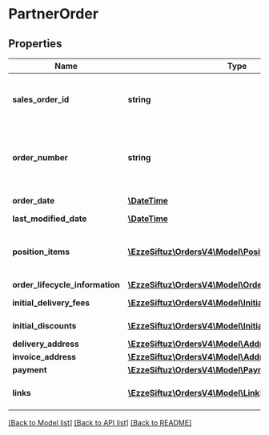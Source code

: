 # PartnerOrder

## Properties
Name | Type | Description | Notes
------------ | ------------- | ------------- | -------------
**sales_order_id** | **string** | The id of the corresponding sales order. For one partner the sales order id is unique | 
**order_number** | **string** | The order number. An unique human readable 10 character(alphanumeric) identifier referring to this order | 
**order_date** | [**\DateTime**](\DateTime.md) | The date, when this order has been placed | 
**last_modified_date** | [**\DateTime**](\DateTime.md) | Last order update date | [optional] 
**position_items** | [**\EzzeSiftuz\OrdersV4\Model\PositionItem[]**](PositionItem.md) | The physical position items of this order. Multiple position item can refer to the same product | 
**order_lifecycle_information** | [**\EzzeSiftuz\OrdersV4\Model\OrderLifecycleInformation**](OrderLifecycleInformation.md) |  | 
**initial_delivery_fees** | [**\EzzeSiftuz\OrdersV4\Model\InitialDeliveryFee[]**](InitialDeliveryFee.md) | The delivery fees on customer checkout | [optional] 
**initial_discounts** | [**\EzzeSiftuz\OrdersV4\Model\InitialDiscount[]**](InitialDiscount.md) | The initial discounts on customer checkout | [optional] 
**delivery_address** | [**\EzzeSiftuz\OrdersV4\Model\Address**](Address.md) |  | [optional] 
**invoice_address** | [**\EzzeSiftuz\OrdersV4\Model\Address**](Address.md) |  | [optional] 
**payment** | [**\EzzeSiftuz\OrdersV4\Model\Payment**](Payment.md) |  | [optional] 
**links** | [**\EzzeSiftuz\OrdersV4\Model\Link[]**](Link.md) | Order related links like the link to fetch the single partner order | [optional] 

[[Back to Model list]](../../README.md#documentation-for-models) [[Back to API list]](../../README.md#documentation-for-api-endpoints) [[Back to README]](../../README.md)

